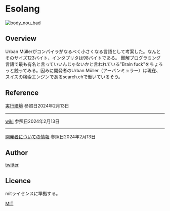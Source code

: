# Esolang
![body_nou_bad](https://github.com/EtoEto32/Esolang/assets/148045186/61106628-6c85-4dec-9d6a-d64def80e43b)
## Overview
Urban Müllerがコンパイラがなるべく小さくなる言語として考案した。なんとそのサイズ123バイト、インタプリタは98バイトである。
難解プログラミング言語で最も有名と言っていいんじゃないかと言われている"Brain fuck"をちょろっと触ってみる。因みに開発者のUrban Müller（アーバンミュラー）は現在、スイスの検索エンジンであるsearch.chで働いているそう。


## Reference
[実行環境](https://www.usamimi.info/~ide/programe/brainfuck/brainfuck.html )
参照日2024年2月13日
***
[wiki](https://ja.wikipedia.org/wiki/Brainfuck#%E5%A4%96%E9%83%A8%E3%83%AA%E3%83%B3%E3%82%AF)
参照日2024年2月13日
***
[開発者についての情報](https://esolangs.org/wiki/Urban_M%C3%BCller)
参照日2024年2月13日
## Author
[twitter](https://twitter.com/@F4kKki)
## Licence
mitライセンスに準拠する。

[MIT](https://github.com/EtoEto32/Esolang?tab=MIT-1-ov-file)
